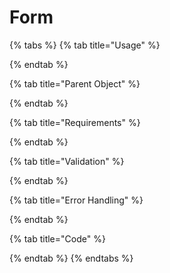 # Form



{% tabs %}
{% tab title="Usage" %}

{% endtab %}

{% tab title="Parent Object" %}

{% endtab %}

{% tab title="Requirements" %}

{% endtab %}

{% tab title="Validation" %}

{% endtab %}

{% tab title="Error Handling" %}

{% endtab %}

{% tab title="Code" %}

{% endtab %}
{% endtabs %}

